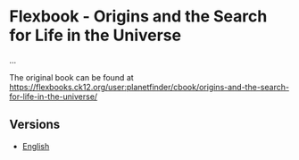 # Flexbook - Origins and the Search for Life in the Universe

...

The original book can be found at https://flexbooks.ck12.org/user:planetfinder/cbook/origins-and-the-search-for-life-in-the-universe/

## Versions

* [English](https://liascript.github.io/course/?https://raw.githubusercontent.com/LiaBooks/Flexbook-Origins-and-the-Search-for-Life-in-the-Universe/main/English/README.md)
